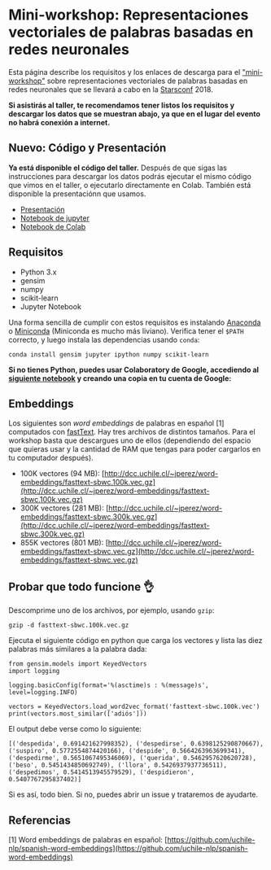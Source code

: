# Mini-workshop: Representaciones vectoriales de palabras basadas en redes neuronales

Esta página describe los requisitos y los enlaces de descarga para el ["mini-workshop"](https://starsconf2018a.sched.com/event/Hr8L/mini-workshop-representaciones-vectoriales-de-palabras-basadas-en-redes-neuronales) sobre representaciones vectoriales de palabras basadas en redes neuronales que se llevará a cabo en la [Starsconf](https://www.starsconf.com/) 2018.

**Si asistirás al taller, te recomendamos tener listos los requisitos y descargar los datos que se muestran abajo, ya que en el lugar del evento no habrá conexión a internet.**

## Nuevo: Código y Presentación

**Ya está disponible el código del taller.** Después de que sigas las instrucciones para descargar los datos podrás ejecutar el mismo código que vimos en el taller, o ejecutarlo directamente en Colab. También está disponible la presentaciónn que usamos.

- [Presentación](https://docs.google.com/presentation/d/12VDHEnamY2TiF5aZ17ngRU4Ifn4j3YV_Y7BVtZYLooM/edit?usp=sharing)
- [Notebook de jupyter](https://github.com/mquezada/starsconf2018-word-embeddings/blob/master/code/Workshop.ipynb)
- [Notebook de Colab](https://colab.research.google.com/drive/1l3Ozf2E1J7Vqh64iewKF9QGUdno-gPG-)

## Requisitos

- Python 3.x
- gensim
- numpy
- scikit-learn
- Jupyter Notebook

Una forma sencilla de cumplir con estos requisitos es instalando [Anaconda](https://www.anaconda.com/download/) 
o [Miniconda](https://conda.io/miniconda.html) (Miniconda es mucho más liviano).
Verifica tener el `$PATH` correcto, y luego instala las dependencias usando `conda`:

```
conda install gensim jupyter ipython numpy scikit-learn
```

**Si no tienes Python, puedes usar Colaboratory de Google, accediendo al [siguiente notebook](https://colab.research.google.com/drive/1l3Ozf2E1J7Vqh64iewKF9QGUdno-gPG-) y creando una copia en tu cuenta de Google:**

## Embeddings

Los siguientes son *word embeddings* de palabras en español [1] computados con [fastText](https://github.com/facebookresearch/fastText). Hay tres archivos de distintos tamaños. Para el workshop basta que descargues uno de ellos (dependiendo del espacio que quieras usar y la cantidad de RAM que tengas para poder cargarlos en tu computador después). 

- 100K vectores (94 MB): [http://dcc.uchile.cl/~jperez/word-embeddings/fasttext-sbwc.100k.vec.gz](http://dcc.uchile.cl/~jperez/word-embeddings/fasttext-sbwc.100k.vec.gz) 
- 300K vectores (281 MB): [http://dcc.uchile.cl/~jperez/word-embeddings/fasttext-sbwc.300k.vec.gz](http://dcc.uchile.cl/~jperez/word-embeddings/fasttext-sbwc.300k.vec.gz) 
- 855K vectores (801 MB): [http://dcc.uchile.cl/~jperez/word-embeddings/fasttext-sbwc.vec.gz](http://dcc.uchile.cl/~jperez/word-embeddings/fasttext-sbwc.vec.gz) 

## Probar que todo funcione 👌

Descomprime uno de los archivos, por ejemplo, usando `gzip`:

```
gzip -d fasttext-sbwc.100k.vec.gz
``` 

Ejecuta el siguiente código en python que carga los vectores y lista las diez palabras más similares a la palabra dada:

```
from gensim.models import KeyedVectors
import logging

logging.basicConfig(format='%(asctime)s : %(message)s', level=logging.INFO)

vectors = KeyedVectors.load_word2vec_format('fasttext-sbwc.100k.vec')
print(vectors.most_similar(['adiós']))
```

El output debe verse como lo siguiente:

```
[('despedida', 0.691421627998352), ('despedirse', 0.6398125290870667), ('suspiro', 0.5772554874420166), ('despide', 0.5664263963699341), ('despedirme', 0.5651067495346069), ('querida', 0.5462957620620728), ('beso', 0.5451434850692749), ('llora', 0.5426937937736511), ('despedimos', 0.5414513945579529), ('despidieron', 0.5407767295837402)]
``` 

Si es así, todo bien. Si no, puedes abrir un issue y trataremos de ayudarte.


## Referencias

[1] Word embeddings de palabras en español: [https://github.com/uchile-nlp/spanish-word-embeddings](https://github.com/uchile-nlp/spanish-word-embeddings)
